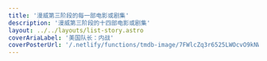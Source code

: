 ```yaml
---
title: '漫威第三阶段的每一部电影或剧集'
description: '漫威第三阶段的十四部电影或剧集'
layout: ../../layouts/list-story.astro
coverAriaLabel: '美国队长：内战'
coverPosterUrl: '/.netlify/functions/tmdb-image/7FWlcZq3r6525LWOcvO9kNWurN1.webp?transparent=0'
---
```

